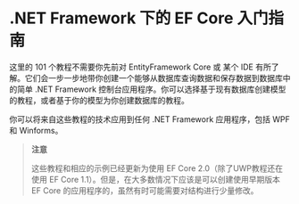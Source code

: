 # .NET Framework 下的 EF Core 入门指南

这里的 101 个教程不需要你先前对 EntityFramework Core 或 某个 IDE 有所了解。它们会一步一步地带你创建一个能够从数据库查询数据和保存数据到数据库中的简单 .NET Framework 控制台应用程序。你可以选择基于现有数据库创建模型的教程，或者基于你的模型为你创建数据库的教程。

你可以将来自这些教程的技术应用到任何 .NET Framework 应用程序，包括 WPF 和 Winforms。

>**注意**
>
>这些教程和相应的示例已经更新为使用 EF Core 2.0（除了UWP教程还在使用 EF Core 1.1）。但是，在大多数情况下应该是可以创建使用早期版本 EF Core 的应用程序的，虽然有时可能需要对结构进行少量修改。